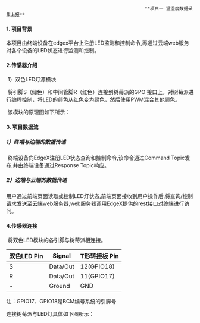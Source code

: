 														**项目一 温湿度数据采集上报**

#### 1. 项目背景

​		本项目由终端设备在edgex平台上注册LED监测和控制命令,再通过云端web服务对各个设备的LED状态进行监测和控制。

#### 2.传感器介绍

​      1）双色LED灯源模块

​		将引脚S（绿色）和中间管脚R（红色）连接到树莓派的GPO 接口上，对树莓派进行编程控制，将LED的颜色从红色变为绿色，然后使用PWM混合其他颜色。

​		该模块的原理图如下所示：



#### 3. 项目数据流

##### 1）终端与边端的数据传递

 

​		终端设备向EdgeX注册LED状态查询和控制命令,该命令通过Command Topic发布,并由终端设备通过Response Topic响应。

##### 2）边端与云端的数据传递

 

​		用户通过前端页面读取或控制LED灯状态,前端页面接收到用户操作后,将查询/控制请求发送至云端web服务器,web服务器调用EdgeX提供的rest接口对终端进行访问。

#### 4.传感器连接

​		将双色LED模块的各引脚与树莓派相连接。

| 双色LED Pin | Signal   | T形转接板 Pin |
| ----------- | -------- | ------------- |
| S           | Data/Out | 12(GPIO18)    |
| R           | Data/Out | 11(GPIO17)    |
| -           | Ground   | GND           |

注：GPIO17、GPIO18是BCM编号系统的引脚号

连接树莓派与LED灯具体如下图所示：

